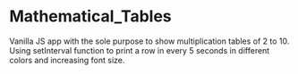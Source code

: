 # Mathematical_Tables
Vanilla JS app with the sole purpose to show multiplication tables of 2 to 10. Using setInterval function to print a row in every 5 seconds in different colors and increasing font size.
